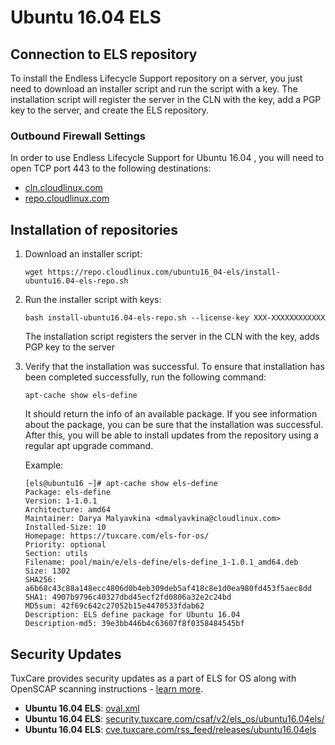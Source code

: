 # Ubuntu 16.04 ELS

## Connection to ELS repository

To install the Endless Lifecycle Support repository on a server, you just need to download an installer script and run the script with a key. The installation script will register the server in the CLN with the key, add a PGP key to the server, and create the ELS repository.

### Outbound Firewall Settings

In order to use Endless Lifecycle Support for Ubuntu 16.04 , you will need to open TCP port 443 to the following destinations:

* [cln.cloudlinux.com](http://cln.cloudlinux.com)
* [repo.cloudlinux.com](http://repo.cloudlinux.com)

## Installation of repositories

1. Download an installer script:
  
   <CodeWithCopy>

   ```
   wget https://repo.cloudlinux.com/ubuntu16_04-els/install-ubuntu16.04-els-repo.sh
   ```

   </CodeWithCopy>

2. Run the installer script with keys:
   
   <CodeWithCopy>

   ```
   bash install-ubuntu16.04-els-repo.sh --license-key XXX-XXXXXXXXXXXX
   ```

   </CodeWithCopy>

   The installation script registers the server in the CLN with the key, adds PGP key to the server

3. Verify that the installation was successful. To ensure that installation has been completed successfully, run the following command:
   
   <CodeWithCopy>

   ```
   apt-cache show els-define
   ```
   </CodeWithCopy>

   It should return the info of an available package. If you see information about the package, you can be sure that the installation was successful.
   After this, you will be able to install updates from the repository using a regular apt upgrade command.

   Example:

   ```
   [els@ubuntu16 ~]# apt-cache show els-define
   Package: els-define
   Version: 1-1.0.1
   Architecture: amd64
   Maintainer: Darya Malyavkina <dmalyavkina@cloudlinux.com>
   Installed-Size: 10
   Homepage: https://tuxcare.com/els-for-os/
   Priority: optional
   Section: utils
   Filename: pool/main/e/els-define/els-define_1-1.0.1_amd64.deb
   Size: 1302
   SHA256: a6b68c43c88a148ecc4806d0b4eb309deb5af418c8e1d0ea980fd453f5aec8dd
   SHA1: 4907b9796c40327dbd45ecf2fd0806a32e2c24bd
   MD5sum: 42f69c642c27052b15e4470533fdab62
   Description: ELS define package for Ubuntu 16.04
   Description-md5: 39e3bb446b4c63607f8f0358484545bf
   ```

## Security Updates

TuxCare provides security updates as a part of ELS for OS along with OpenSCAP scanning instructions - [learn more](./security-updates).

* **Ubuntu 16.04 ELS**: [oval.xml](https://security.tuxcare.com/oval/els_os/ubuntu16.04els/oval.xml)
* **Ubuntu 16.04 ELS**: [security.tuxcare.com/csaf/v2/els_os/ubuntu16.04els/](https://security.tuxcare.com/csaf/v2/els_os/ubuntu16.04els/)
* **Ubuntu 16.04 ELS**: [cve.tuxcare.com/rss_feed/releases/ubuntu16.04els](https://cve.tuxcare.com/rss_feed/releases/ubuntu16.04els)

